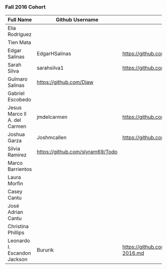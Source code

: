 ﻿### Fall 2016 Cohort

| Full Name          				    | Github Username   | Resume URL                                | Personal Website URL              |
|-------------------------------|-------------------|-------------------------------------------|-----------------------------------|           
| Elia Rodriguez								|										|																						| 																	|
| Tien Mata											|										|																						| 																	|										
| Edgar Salinas									|	EdgarHSalinas									|			https://github.com/EdgarHSalinas																			| 																	|
| Sarah Silva								  	|sarahsilva1				|https://github.com/sarahsilva1/boot_warmup/blob/master/week02/resume.md																						| 																	|
| Gulmaro Salinas								|	https://github.com/Djaw	|	|	http://gsalinasj.com																				| 																	|
| Gabriel Escobedo							|										|														| 	
| Jesus Marco ll A. del Carmen  |   	jmdelcarmen  	|	 https://github.com/jmdelcarmen/boot_warmup |http://79.170.40.178/jmdcwebdev.co.uk/	|
| Joshua Garza									|Joshmcallen				|https://github.com/Joshmcallen/boot_warmup/blob/master/week02/resume.md																						| 																	|
| Silvia Ramirez								|https://github.com/slyram69/Todo|																						| 																	|
| Marco Barrientos							|										|																						| 																	|
| Laura Morfin									|										|																						| 																	|
| Casey Cantu										|										|																						| 																	|
| José Adrian Cantu							
| Christina Phillips|										|																						| 																	|
|Leonardo I. Escandon Jackson|   Bururik   |   https://github.com/Bururik/boot_warmup/blob/master/resume_10-11-2016.md   |   Non Existent   |
